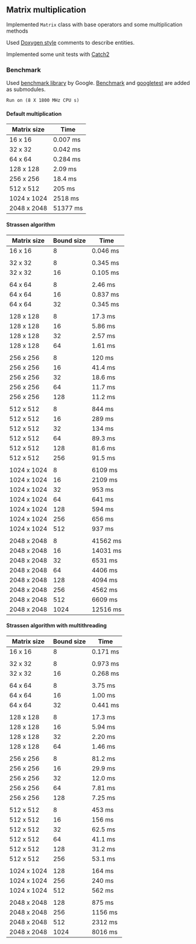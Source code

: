 ## Matrix multiplication
Implemented `Matrix` class with base operators and some multiplication methods

Used [Doxygen style](https://www.doxygen.nl/index.html) comments to describe entities.

Implemented some unit tests with [Catch2](https://github.com/catchorg/Catch2)

### Benchmark
Used [benchmark library](https://github.com/google/benchmark) by Google. [Benchmark](https://github.com/google/benchmark) and [googletest](https://github.com/google/googletest) are added as submodules.

`Run on (8 X 1800 MHz CPU s)`

#### Default multiplication
| Matrix size | Time     |
|-------------|----------|
| 16 x 16     | 0.007 ms |
| 32 x 32     | 0.042 ms |
| 64 x 64     | 0.284 ms |
| 128 x 128   | 2.09 ms  |
| 256 x 256   | 18.4 ms  |
| 512 x 512   | 205 ms   |
| 1024 x 1024 | 2518 ms  |
| 2048 x 2048 | 51377 ms |

#### Strassen algorithm
| Matrix size | Bound size | Time     |
|-------------|------------|----------|
| 16 x 16     | 8          | 0.046 ms |
|||
| 32 x 32     | 8          | 0.345 ms |
| 32 x 32     | 16         | 0.105 ms |
|||
| 64 x 64     | 8          | 2.46 ms  |
| 64 x 64     | 16         | 0.837 ms |
| 64 x 64     | 32         | 0.345 ms |
|||
| 128 x 128   | 8          | 17.3 ms  |
| 128 x 128   | 16         | 5.86 ms  |
| 128 x 128   | 32         | 2.57 ms  |
| 128 x 128   | 64         | 1.61 ms  |
|||
| 256 x 256   | 8          | 120 ms   |
| 256 x 256   | 16         | 41.4 ms  |
| 256 x 256   | 32         | 18.6 ms  |
| 256 x 256   | 64         | 11.7 ms  |
| 256 x 256   | 128        | 11.2 ms  |
|||
| 512 x 512   | 8          | 844 ms   |
| 512 x 512   | 16         | 289 ms   |
| 512 x 512   | 32         | 134 ms   |
| 512 x 512   | 64         | 89.3 ms  |
| 512 x 512   | 128        | 81.6 ms  |
| 512 x 512   | 256        | 91.5 ms  |
|||
| 1024 x 1024 | 8          | 6109 ms  |
| 1024 x 1024 | 16         | 2109 ms  |
| 1024 x 1024 | 32         | 953 ms   |
| 1024 x 1024 | 64         | 641 ms   | 
| 1024 x 1024 | 128        | 594 ms   |
| 1024 x 1024 | 256        | 656 ms   |
| 1024 x 1024 | 512        | 937 ms   |
|||
| 2048 x 2048 | 8          | 41562 ms |
| 2048 x 2048 | 16         | 14031 ms |
| 2048 x 2048 | 32         | 6531 ms  |
| 2048 x 2048 | 64         | 4406 ms  |
| 2048 x 2048 | 128        | 4094 ms  |
| 2048 x 2048 | 256        | 4562 ms  |
| 2048 x 2048 | 512        | 6609 ms  |
| 2048 x 2048 | 1024       | 12516 ms |

#### Strassen algorithm with multithreading
| Matrix size | Bound size | Time     |
|-------------|------------|----------|
| 16 x 16     | 8          | 0.171 ms |
|||
| 32 x 32     | 8          | 0.973 ms |
| 32 x 32     | 16         | 0.268 ms |
|||
| 64 x 64     | 8          | 3.75 ms  |
| 64 x 64     | 16         | 1.00 ms  |
| 64 x 64     | 32         | 0.441 ms |
|||
| 128 x 128   | 8          | 17.3 ms  |
| 128 x 128   | 16         | 5.94 ms  |
| 128 x 128   | 32         | 2.20 ms  |
| 128 x 128   | 64         | 1.46 ms  |
|||
| 256 x 256   | 8          | 81.2 ms  |
| 256 x 256   | 16         | 29.9 ms  |
| 256 x 256   | 32         | 12.0 ms  |
| 256 x 256   | 64         | 7.81 ms  |
| 256 x 256   | 128        | 7.25 ms  |
|||
| 512 x 512   | 8          | 453 ms   |
| 512 x 512   | 16         | 156 ms   |
| 512 x 512   | 32         | 62.5 ms  |
| 512 x 512   | 64         | 41.1 ms  |
| 512 x 512   | 128        | 31.2 ms  |
| 512 x 512   | 256        | 53.1 ms  |
|||
| 1024 x 1024 | 128        | 164 ms   |
| 1024 x 1024 | 256        | 240 ms   |
| 1024 x 1024 | 512        | 562 ms   |
|||
| 2048 x 2048 | 128        | 875 ms   |
| 2048 x 2048 | 256        | 1156 ms  |
| 2048 x 2048 | 512        | 2312 ms  |
| 2048 x 2048 | 1024       | 8016 ms  |
